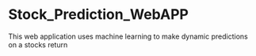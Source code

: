 # Stock_Prediction_WebAPP
This web application uses machine learning to make dynamic predictions on a stocks return
